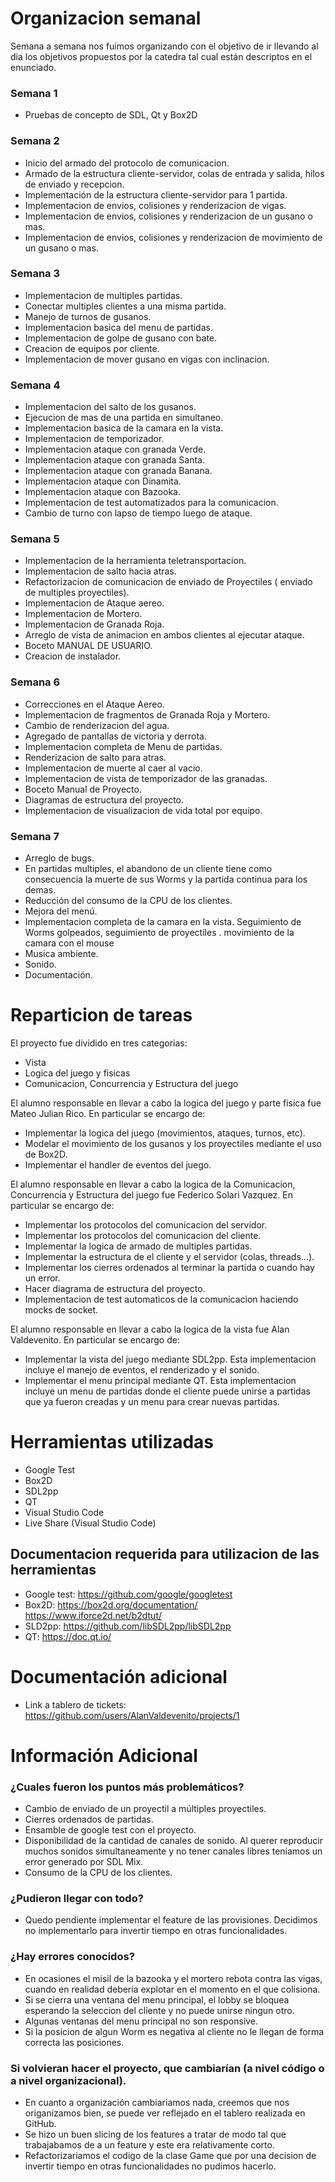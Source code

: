 # Organizacion semanal

Semana a semana nos fuimos organizando con el objetivo de ir llevando al dia los objetivos
propuestos por la catedra tal cual están descriptos en el enunciado.

### Semana 1

- Pruebas de concepto de SDL, Qt y Box2D

### Semana 2

- Inicio del armado del protocolo de comunicacion.
- Armado de la estructura cliente-servidor, colas de entrada y salida, hilos de enviado y recepcion.
- Implementación de la estructura cliente-servidor para 1 partida.
- Implementacion de envios, colisiones y renderizacion de vigas.
- Implementacion de envios, colisiones y renderizacion de un gusano o mas.
- Implementacion de envios, colisiones y renderizacion de movimiento de un gusano o mas.

### Semana 3

- Implementacion de multiples partidas.
- Conectar multiples clientes a una misma partida.
- Manejo de turnos de gusanos.
- Implementacion basica del menu de partidas.
- Implementacion de golpe de gusano con bate.
- Creacion de equipos por cliente.
- Implementacion de mover gusano en vigas con inclinacion.

### Semana 4

- Implementacion del salto de los gusanos.
- Ejecucion de mas de una partida en simultaneo.
- Implementacion basica de la camara en la vista.
- Implementacion de temporizador.
- Implementacion ataque con granada Verde.
- Implementacion ataque con granada Santa.
- Implementacion ataque con granada Banana.
- Implementacion ataque con Dinamita.
- Implementacion ataque con Bazooka.
- Implementacion de test automatizados para la comunicacion.
- Cambio de turno con lapso de tiempo luego de ataque.

### Semana 5

- Implementacion de la herramienta teletransportacion.
- Implementacion de salto hacia atras.
- Refactorizacion de comunicacion de enviado de Proyectiles ( enviado de multiples proyectiles).
- Implementacion de Ataque aereo.
- Implementacion de Mortero.
- Implementacion de Granada Roja.
- Arreglo de vista de animacion en ambos clientes al ejecutar ataque.
- Boceto MANUAL DE USUARIO.
- Creacion de instalador.

### Semana 6

- Correcciones en el Ataque Aereo.
- Implementacion de fragmentos de Granada Roja y Mortero.
- Cambio de renderizacion del agua.
- Agregado de pantallas de victoria y derrota.
- Implementacion completa de Menu de partidas.
- Renderizacion de salto para atras.
- Implementacion de muerte al caer al vacio.
- Implementacion de vista de temporizador de las granadas.
- Boceto Manual de Proyecto.
- Diagramas de estructura del proyecto.
- Implementacion de visualizacion de vida total por equipo.

### Semana 7

- Arreglo de bugs.
- En partidas multiples, el abandono de un cliente tiene como consecuencia la muerte de sus Worms y la partida continua para los demas.
- Reducción del consumo de la CPU de los clientes.
- Mejora del menú.
- Implementacion completa de la camara en la vista. Seguimiento de Worms golpeados, seguimiento de proyectiles . movimiento de la camara con el mouse
- Musica ambiente.
- Sonido.
- Documentación.

# Reparticion de tareas

El proyecto fue dividido en tres categorias:

- Vista
- Logica del juego y fisicas
- Comunicacion, Concurrencia y Estructura del juego

El alumno responsable en llevar a cabo la logica del juego y parte fisica fue Mateo Julian Rico. En particular
se encargo de:

- Implementar la logica del juego (movimientos, ataques, turnos, etc).
- Modelar el movimiento de los gusanos y los proyectiles mediante el uso de Box2D.
- Implementar el handler de eventos del juego.

El alumno responsable en llevar a cabo la logica de la Comunicacion, Concurrencia y Estructura del juego fue Federico Solari Vazquez. En
particular se encargo de:

- Implementar los protocolos del comunicacion del servidor.
- Implementar los protocolos del comunicacion del cliente.
- Implementar la logica de armado de multiples partidas.
- Implementar la estructura de el cliente y el servidor (colas, threads...).
- Implementar los cierres ordenados al terminar la partida o cuando hay un error.
- Hacer diagrama de estructura del proyecto.
- Implementacion de test automaticos de la comunicacion haciendo mocks de socket.

El alumno responsable en llevar a cabo la logica de la vista fue Alan Valdevenito. En
particular se encargo de:

- Implementar la vista del juego mediante SDL2pp. Esta implementacion incluye el manejo de eventos, el renderizado y el sonido.
- Implementar el menu principal mediante QT. Esta implementacion incluye un menu de partidas donde el cliente puede unirse a partidas que ya fueron creadas y un menu para crear nuevas partidas.

# Herramientas utilizadas

- Google Test
- Box2D
- SDL2pp
- QT
- Visual Studio Code
- Live Share (Visual Studio Code)

## Documentacion requerida para utilizacion de las herramientas

- Google test: https://github.com/google/googletest
- Box2D: https://box2d.org/documentation/ https://www.iforce2d.net/b2dtut/
- SLD2pp: https://github.com/libSDL2pp/libSDL2pp
- QT: https://doc.qt.io/

# Documentación adicional

- Link a tablero de tickets: https://github.com/users/AlanValdevenito/projects/1

# Información Adicional

### ¿Cuales fueron los puntos más problemáticos?

- Cambio de enviado de un proyectil a múltiples proyectiles.
- Cierres ordenados de partidas.
- Ensamble de google test con el proyecto.
- Disponibilidad de la cantidad de canales de sonido. Al querer reproducir muchos sonidos simultaneamente y no tener canales libres teniamos un
  error generado por SDL Mix.
- Consumo de la CPU de los clientes.

### ¿Pudieron llegar con todo?

- Quedo pendiente implementar el feature de las provisiones. Decidimos no implementarlo para invertir tiempo en otras funcionalidades.

### ¿Hay errores conocidos?

- En ocasiones el misil de la bazooka y el mortero rebota contra las vigas, cuando en realidad debería explotar en el momento en el que colisiona.
- Si se cierra una ventana del menu principal, el lobby se bloquea esperando la seleccion del cliente y no puede unirse ningun otro.
- Algunas ventanas del menu principal no son responsive.
- Si la posicion de algun Worm es negativa al cliente no le llegan de forma correcta las posiciones.

### Si volvieran hacer el proyecto, que cambiarían (a nivel código o a nivel organizacional).

- En cuanto a organización cambiariamos nada, creemos que nos origanizamos bien, se puede ver reflejado en el tablero realizada en GitHub.
- Se hizo un buen slicing de los features a tratar de modo tal que trabajabamos de a un feature y este era relativamente corto.
- Refactorizariamos el codigo de la clase Game que por una decision de invertir tiempo en otras funcionalidades no pudimos hacerlo.
